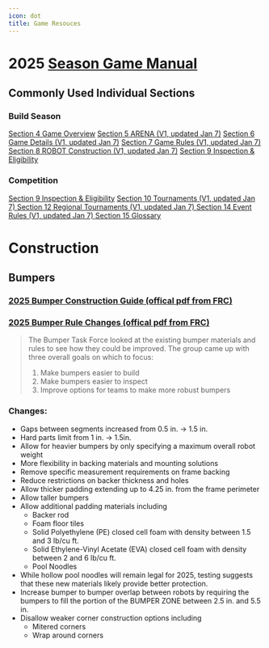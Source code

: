 ```yaml
---
icon: dot
title: Game Resouces
---
```

# 2025 [Season Game Manual](https://firstfrc.blob.core.windows.net/frc2025/Manual/2025GameManual.pdf)
## Commonly Used Individual Sections
### Build Season
[Section 4 Game Overview](https://firstfrc.blob.core.windows.net/frc2025/Manual/Sections/2025GameManual-04GameOverview.pdf)
[Section 5 ARENA (V1, updated Jan 7)](https://firstfrc.blob.core.windows.net/frc2025/Manual/Sections/2025GameManual-05ARENA.pdf)
[Section 6 Game Details (V1, updated Jan 7)](https://firstfrc.blob.core.windows.net/frc2025/Manual/Sections/2025GameManual-06GameDetails.pdf)
[Section 7 Game Rules (V1, updated Jan 7)](https://firstfrc.blob.core.windows.net/frc2025/Manual/Sections/2025GameManual-07GameRules.pdf)
[Section 8 ROBOT Construction (V1, updated Jan 7)](https://firstfrc.blob.core.windows.net/frc2025/Manual/Sections/2025GameManual-08ROBOTConstruction.pdf)
[Section 9 Inspection & Eligibility](https://firstfrc.blob.core.windows.net/frc2025/Manual/Sections/2025GameManual-09InspectionEligibility.pdf)

### Competition
[Section 9 Inspection & Eligibility](https://firstfrc.blob.core.windows.net/frc2025/Manual/Sections/2025GameManual-09InspectionEligibility.pdf)
[Section 10 Tournaments (V1, updated Jan 7)
](https://firstfrc.blob.core.windows.net/frc2025/Manual/Sections/2025GameManual-10Tournaments.pdf)
[Section 12 Regional Tournaments (V1, updated Jan 7)
](https://firstfrc.blob.core.windows.net/frc2025/Manual/Sections/2025GameManual-12RegionalTournaments.pdf)
[Section 14 Event Rules (V1, updated Jan 7)
](https://firstfrc.blob.core.windows.net/frc2025/Manual/Sections/2025GameManual-14EventRules.pdf)
[Section 15 Glossary
](https://firstfrc.blob.core.windows.net/frc2025/Manual/Sections/2025GameManual-15Glossary.pdf)

# Construction

## Bumpers
### [2025 Bumper Construction Guide (offical pdf from FRC)](https://www.firstinspires.org/sites/default/files/uploads/resource_library/frc/technical-resources/frc_bumperguide.pdf)
### [2025 Bumper Rule Changes (offical pdf from FRC)](https://www.firstinspires.org/sites/default/files/uploads/resource_library/frc/game-and-season-info/2025-Bumper-Rule-Changes.pdf)
> The Bumper Task Force looked at the existing bumper materials and rules to see how
> they could be improved. The group came up with three overall goals on which to focus:
> 1. Make bumpers easier to build
> 2. Make bumpers easier to inspect
> 3. Improve options for teams to make more robust bumpers

### Changes:
- Gaps between segments increased from 0.5 in. → 1.5 in.
- Hard parts limit from 1 in. → 1.5in.
- Allow for heavier bumpers by only specifying a maximum overall robot weight
- More flexibility in backing materials and mounting solutions
- Remove specific measurement requirements on frame backing
- Reduce restrictions on backer thickness and holes
- Allow thicker padding extending up to 4.25 in. from the frame perimeter
- Allow taller bumpers
- Allow additional padding materials including
    - Backer rod
    - Foam floor tiles
    - Solid Polyethylene (PE) closed cell foam with density between 1.5 and 3
lb/cu ft.
    - Solid Ethylene-Vinyl Acetate (EVA) closed cell foam with density between
2 and 6 lb/cu ft.
    - Pool Noodles
- While hollow pool noodles will remain legal for 2025, testing
suggests that these new materials likely provide better protection.
- Increase bumper to bumper overlap between robots by requiring the bumpers to
fill the portion of the BUMPER ZONE between 2.5 in. and 5.5 in.
- Disallow weaker corner construction options including
    - Mitered corners
    - Wrap around corners
